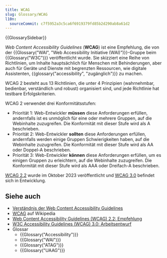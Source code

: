 ```yaml
---
title: WCAG
slug: Glossary/WCAG
l10n:
  sourceCommit: c7f5952a3c5ca6f6919379fd85b2d290ab8a61d2
---
```


{{GlossarySidebar}}

_Web Content Accessibility Guidelines_ (**WCAG**) ist eine Empfehlung, die von der {{Glossary("WAI", "Web Accessibility Initiative (WAI)")}}-Gruppe beim {{Glossary("W3C")}} veröffentlicht wurde. Sie skizziert eine Reihe von Richtlinien, um Inhalte hauptsächlich für Menschen mit Behinderungen, aber auch für Geräte und Dienste mit begrenzten Ressourcen, wie digitale Assistenten, {{glossary("accessibility", "zugänglich")}} zu machen.

WCAG 2 besteht aus 13 Richtlinien, die unter 4 Prinzipien (wahrnehmbar, bedienbar, verständlich und robust) organisiert sind, und jede Richtlinie hat testbare Erfolgskriterien.

WCAG 2 verwendet drei Konformitätsstufen:

- Priorität 1: Web-Entwickler **müssen** diese Anforderungen erfüllen, andernfalls ist es unmöglich für eine oder mehrere Gruppen, auf die Webinhalte zuzugreifen. Die Konformität mit dieser Stufe wird als A beschrieben.
- Priorität 2: Web-Entwickler **sollten** diese Anforderungen erfüllen, andernfalls werden einige Gruppen Schwierigkeiten haben, auf die Webinhalte zuzugreifen. Die Konformität mit dieser Stufe wird als AA oder Doppel-A beschrieben.
- Priorität 3: Web-Entwickler **können** diese Anforderungen erfüllen, um es einigen Gruppen zu erleichtern, auf die Webinhalte zuzugreifen. Die Konformität mit dieser Stufe wird als AAA oder Dreifach-A beschrieben.

[WCAG 2.2](https://www.w3.org/TR/WCAG22/) wurde im Oktober 2023 veröffentlicht und [WCAG 3.0](https://www.w3.org/TR/wcag-3.0/) befindet sich in Entwicklung.

## Siehe auch

- [Verständnis der Web Content Accessibility Guidelines](/de/docs/Web/Accessibility/Understanding_WCAG)
- [WCAG](https://en.wikipedia.org/wiki/Web_Content_Accessibility_Guidelines) auf Wikipedia
- [Web Content Accessibility Guidelines (WCAG) 2.2: Empfehlung](https://www.w3.org/TR/WCAG22/)
- [W3C Accessibility Guidelines (WCAG) 3.0: Arbeitsentwurf](https://www.w3.org/TR/wcag-3.0/)
- Glossar
  - {{Glossary("Accessibility")}}
  - {{Glossary("WAI")}}
  - {{Glossary("ATAG")}}
  - {{Glossary("UAAG")}}
